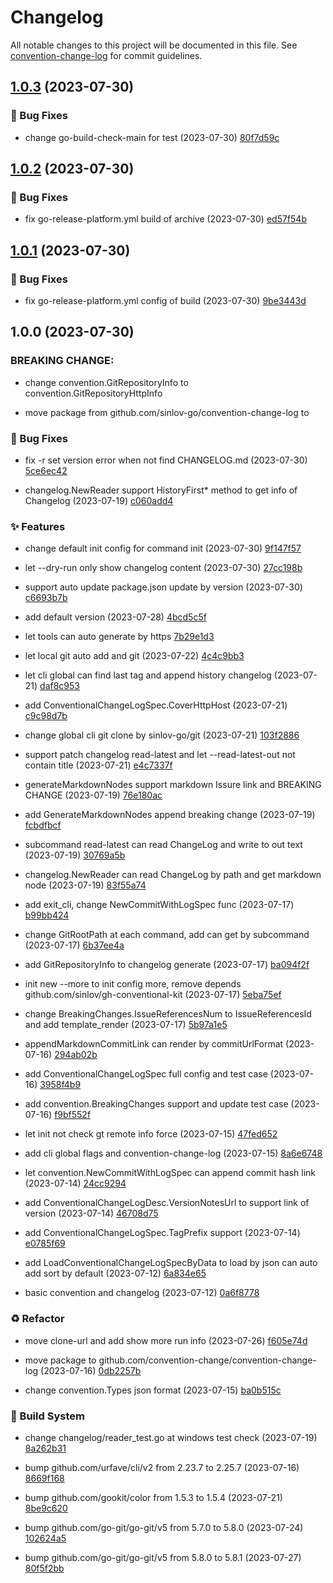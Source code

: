 # Changelog

All notable changes to this project will be documented in this file. See [convention-change-log](https://github.com/convention-change/convention-change-log) for commit guidelines.

## [1.0.3](https://github.com/convention-change/convention-change-log/compare/1.0.2...v1.0.3) (2023-07-30)

### 🐛 Bug Fixes

* change go-build-check-main for test (2023-07-30) [80f7d59c](https://github.com/convention-change/convention-change-log/commit/80f7d59c84ad0460344307e824de5442d286e243)

## [1.0.2](https://github.com/convention-change/convention-change-log/compare/1.0.1...v1.0.2) (2023-07-30)

### 🐛 Bug Fixes

* fix go-release-platform.yml build of archive (2023-07-30) [ed57f54b](https://github.com/convention-change/convention-change-log/commit/ed57f54b450c2d7588bfa7e4edb0e7bea93cdd69)

## [1.0.1](https://github.com/convention-change/convention-change-log/compare/1.0.0...v1.0.1) (2023-07-30)

### 🐛 Bug Fixes

* fix go-release-platform.yml config of build (2023-07-30) [9be3443d](https://github.com/convention-change/convention-change-log/commit/9be3443d6fb921e069cb9c6e9d721a20aacd9b1f)

## 1.0.0 (2023-07-30)

### BREAKING CHANGE:

* change convention.GitRepositoryInfo to convention.GitRepositoryHttpInfo

* move package from github.com/sinlov-go/convention-change-log to

### 🐛 Bug Fixes

* fix -r set version error when not find CHANGELOG.md (2023-07-30) [5ce6ec42](https://github.com/convention-change/convention-change-log/commit/5ce6ec42730ba64c9ea04fddeb3b5f5d088f6671)

* changelog.NewReader support HistoryFirst* method to get info of Changelog (2023-07-19) [c060add4](https://github.com/convention-change/convention-change-log/commit/c060add4aa775e69809121ff7fd7a7353401bb60)

### ✨ Features

* change default init config for command init (2023-07-30) [9f147f57](https://github.com/convention-change/convention-change-log/commit/9f147f57b5c1376bab4a1d8a16d30d0d5a479f40)

* let --dry-run only show changelog content (2023-07-30) [27cc198b](https://github.com/convention-change/convention-change-log/commit/27cc198bdb2c03da011b59f49f5bb7bd2e470244)

* support auto update package.json update by version (2023-07-30) [c6693b7b](https://github.com/convention-change/convention-change-log/commit/c6693b7b860ffb98aa31123713312ae58696626b)

* add default version (2023-07-28) [4bcd5c5f](https://github.com/convention-change/convention-change-log/commit/4bcd5c5f95b02ee137b1830b4584115edd213004)

* let tools can auto generate by https [7b29e1d3](https://github.com/convention-change/convention-change-log/commit/7b29e1d38f351bd7a9baa63b5beac587837c7623)

* let local git auto add and git (2023-07-22) [4c4c9bb3](https://github.com/convention-change/convention-change-log/commit/4c4c9bb30bc2de04f85af22438c4d7f6842cf16d)

* let cli global can find last tag and append history changelog (2023-07-21) [daf8c953](https://github.com/convention-change/convention-change-log/commit/daf8c9537d0aa8056f007e81b34248adcd50ed18)

* add ConventionalChangeLogSpec.CoverHttpHost (2023-07-21) [c9c98d7b](https://github.com/convention-change/convention-change-log/commit/c9c98d7b984ba00ef21a43400d58be2f829254a0)

* change global cli git clone by sinlov-go/git (2023-07-21) [103f2886](https://github.com/convention-change/convention-change-log/commit/103f2886875a2ad740a819e2b9b38dc533fbde4c)

* support patch changelog read-latest and let --read-latest-out not contain title (2023-07-21) [e4c7337f](https://github.com/convention-change/convention-change-log/commit/e4c7337f82e7f229bfb2c5df4c4d64895502ed5d)

* generateMarkdownNodes support markdown Issure link and BREAKING CHANGE (2023-07-19) [76e180ac](https://github.com/convention-change/convention-change-log/commit/76e180acd639296fc6ad5f834b9a1622fa8e07fb)

* add GenerateMarkdownNodes append breaking change (2023-07-19) [fcbdfbcf](https://github.com/convention-change/convention-change-log/commit/fcbdfbcfb1feb709ec7607cdde31c34ba3718d21)

* subcommand read-latest can read ChangeLog and write to out text (2023-07-19) [30769a5b](https://github.com/convention-change/convention-change-log/commit/30769a5b4a2df2d8ff27525ba213b8e78898bf6f)

* changelog.NewReader can read ChangeLog by path and get markdown node (2023-07-19) [83f55a74](https://github.com/convention-change/convention-change-log/commit/83f55a7454cbdc8ee4126927d9ffbc29bb17cf60)

* add exit_cli, change  NewCommitWithLogSpec func (2023-07-17) [b99bb424](https://github.com/convention-change/convention-change-log/commit/b99bb424e039d3f04b4deeafcd0c89b2de490b07)

* change GitRootPath at each command, add can get by subcommand (2023-07-17) [6b37ee4a](https://github.com/convention-change/convention-change-log/commit/6b37ee4afc7183d7c2f26e0e8de3be2591e42d88)

* add GitRepositoryInfo to changelog generate (2023-07-17) [ba094f2f](https://github.com/convention-change/convention-change-log/commit/ba094f2f9ed37d2fa68f9a35899217525dc61e8e)

* init new --more to init config more, remove depends github.com/sinlov/gh-conventional-kit (2023-07-17) [5eba75ef](https://github.com/convention-change/convention-change-log/commit/5eba75ef933e12c0d22de2cfd28ec6d374a072f8)

* change BreakingChanges.IssueReferencesNum to IssueReferencesId and add template_render (2023-07-17) [5b97a1e5](https://github.com/convention-change/convention-change-log/commit/5b97a1e5808dc5d8101773e1be4f8abcf37af406)

* appendMarkdownCommitLink can render by commitUrlFormat (2023-07-16) [294ab02b](https://github.com/convention-change/convention-change-log/commit/294ab02bade3e534e1fbf89bde0ba4403eb8f3fc)

* add ConventionalChangeLogSpec full config and test case (2023-07-16) [3958f4b9](https://github.com/convention-change/convention-change-log/commit/3958f4b9f7a2cef7a706c65571d3af1226f75c74)

* add convention.BreakingChanges support and update test case (2023-07-16) [f9bf552f](https://github.com/convention-change/convention-change-log/commit/f9bf552f67605477e97699906a5543d77d862af9)

* let init not check gt remote info force (2023-07-15) [47fed652](https://github.com/convention-change/convention-change-log/commit/47fed6523882654e5e9422e09175de10003c6e49)

* add cli global flags and convention-change-log (2023-07-15) [8a6e6748](https://github.com/convention-change/convention-change-log/commit/8a6e6748ecf0f82897a3a453c7a13484c92abbcf)

* let convention.NewCommitWithLogSpec can append commit hash link (2023-07-14) [24cc9294](https://github.com/convention-change/convention-change-log/commit/24cc9294fd1c811af72cf283cf9de4b6295dac25)

* add ConventionalChangeLogDesc.VersionNotesUrl to support link of version (2023-07-14) [46708d75](https://github.com/convention-change/convention-change-log/commit/46708d750379f9408c1dedab6c56a469afdf6780)

* add ConventionalChangeLogSpec.TagPrefix support (2023-07-14) [e0785f69](https://github.com/convention-change/convention-change-log/commit/e0785f6921ea2d3698ae82f8c077b6a04a89f685)

* add LoadConventionalChangeLogSpecByData to load by json can auto add sort by default (2023-07-12) [6a834e65](https://github.com/convention-change/convention-change-log/commit/6a834e65106b788fb4dccc65ed19fd9672c8e6c4)

* basic convention and changelog (2023-07-12) [0a6f8778](https://github.com/convention-change/convention-change-log/commit/0a6f8778f72b8ec3d3f2c43fc30fa87838c4808c)

### ♻ Refactor

* move clone-url and add show more run info (2023-07-26) [f605e74d](https://github.com/convention-change/convention-change-log/commit/f605e74dbf5535391d45987e2423c4758c879538)

* move package to github.com/convention-change/convention-change-log (2023-07-16) [0db2257b](https://github.com/convention-change/convention-change-log/commit/0db2257b55c02802700120b4b6ed0e8b9c5da058)

* change convention.Types json format (2023-07-15) [ba0b515c](https://github.com/convention-change/convention-change-log/commit/ba0b515c2c9969bf02378bfe722e816941c545ee)

### 👷‍ Build System

* change changelog/reader_test.go at windows test check (2023-07-19) [8a262b31](https://github.com/convention-change/convention-change-log/commit/8a262b313cd7c1c89398eb36136dd96f79871e6b)

* bump github.com/urfave/cli/v2 from 2.23.7 to 2.25.7 (2023-07-16) [8669f168](https://github.com/convention-change/convention-change-log/commit/8669f168e59694b4d0a592b4037cbe43dbff5385)

* bump github.com/gookit/color from 1.5.3 to 1.5.4 (2023-07-21) [8be9c620](https://github.com/convention-change/convention-change-log/commit/8be9c620d4f51cd056b83fab19ad1a06e5c0f9ba)

* bump github.com/go-git/go-git/v5 from 5.7.0 to 5.8.0 (2023-07-24) [102624a5](https://github.com/convention-change/convention-change-log/commit/102624a50b4ba7786d422d29471575601a16010a)

* bump github.com/go-git/go-git/v5 from 5.8.0 to 5.8.1 (2023-07-27) [80f5f2bb](https://github.com/convention-change/convention-change-log/commit/80f5f2bbc231931e72621f2738474f7c9daa0c62)
